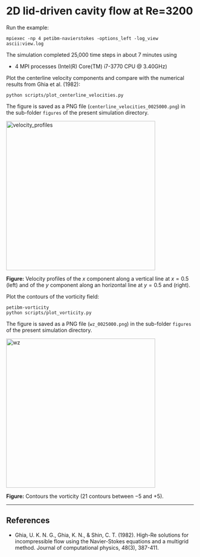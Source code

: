 # 2D lid-driven cavity flow at Re=3200

Run the example:

```shell
mpiexec -np 4 petibm-navierstokes -options_left -log_view ascii:view.log
```

The simulation completed 25,000 time steps in about 7 minutes using

* 4 MPI processes (Intel(R) Core(TM) i7-3770 CPU @ 3.40GHz)

Plot the centerline velocity components and compare with the numerical results from Ghia et al. (1982):

```shell
python scripts/plot_centerline_velocities.py
```

The figure is saved as a PNG file (`centerline_velocities_0025000.png`) in the sub-folder `figures` of the present simulation directory.

<img src="figures/centerline_velocities_0025000.png" alt="velocity_profiles" width="400">

**Figure:** Velocity profiles of the $x$ component along a vertical line at $x=0.5$ (left) and of the $y$ component along an horizontal line at $y=0.5$ and (right).

Plot the contours of the vorticity field:

```shell
petibm-vorticity
python scripts/plot_vorticity.py
```

The figure is saved as a PNG file (`wz_0025000.png`) in the sub-folder `figures` of the present simulation directory.

<img src="figures/wz_0025000.png" alt="wz" width="400"/>

**Figure:** Contours the vorticity ($21$ contours between $-5$ and $+5$).

---

## References

* Ghia, U. K. N. G., Ghia, K. N., & Shin, C. T. (1982). High-Re solutions for incompressible flow using the Navier-Stokes equations and a multigrid method. Journal of computational physics, 48(3), 387-411.
